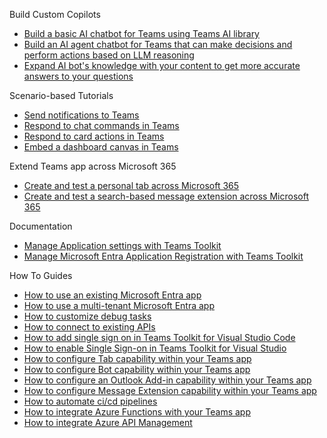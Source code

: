 Build Custom Copilots
* [Build a basic AI chatbot for Teams using Teams AI library](https://aka.ms/teamsfx-basic-ai-chatbot)
* [Build an AI agent chatbot for Teams that can make decisions and perform actions based on LLM reasoning](https://aka.ms/teamsfx-ai-agent)
* [Expand AI bot's knowledge with your content to get more accurate answers to your questions](https://aka.ms/teamsfx-rag-bot)

Scenario-based Tutorials
* [Send notifications to Teams](https://aka.ms/teamsfx-send-notification)
* [Respond to chat commands in Teams](https://aka.ms/teamsfx-create-command)
* [Respond to card actions in Teams](https://aka.ms/teamsfx-card-action-response)
* [Embed a dashboard canvas in Teams](https://aka.ms/teamsfx-dashboard-app)

Extend Teams app across Microsoft 365
* [Create and test a personal tab across Microsoft 365](https://learn.microsoft.com/en-us/microsoftteams/platform/m365-apps/extend-m365-teams-personal-tab?tabs=manifest-teams-toolkit)
* [Create and test a search-based message extension across Microsoft 365](https://learn.microsoft.com/en-us/microsoftteams/platform/m365-apps/extend-m365-teams-message-extension?tabs=manifest-teams-toolkit)

Documentation
* [Manage Application settings with Teams Toolkit](https://aka.ms/teamsfx-add-appsettings)
* [Manage Microsoft Entra Application Registration with Teams Toolkit](https://aka.ms/teamsfx-aad-manifest)

How To Guides
* [How to use an existing Microsoft Entra app](https://github.com/OfficeDev/TeamsFx/wiki/Using-existing-Microsoft-Entra-app-in-TeamsFx-project)
* [How to use a multi-tenant Microsoft Entra app](https://github.com/OfficeDev/TeamsFx/wiki/Multi-tenancy-Support-for-Microsoft-Entra-app)
* [How to customize debug tasks](https://github.com/OfficeDev/TeamsFx/wiki/%7BDebug%7D-Teams-Toolkit-VS-Code-Tasks)
* [How to connect to existing APIs](https://aka.ms/teamsfx-connect-api)
* [How to add single sign on in Teams Toolkit for Visual Studio Code](https://aka.ms/teamsfx-add-sso)
* [How to enable Single Sign-on in Teams Toolkit for Visual Studio](https://github.com/OfficeDev/TeamsFx/wiki/How-to-enable-Single-Sign-on-in-Teams-Toolkit-for-Visual-Studio)
* [How to configure Tab capability within your Teams app](https://aka.ms/teamsfx-add-tab)
* [How to configure Bot capability within your Teams app](https://aka.ms/teamsfx-add-bot)
* [How to configure an Outlook Add-in capability within your Teams app](https://aka.ms/teamsfx-add-outlook-add-in)
* [How to configure Message Extension capability within your Teams app](https://aka.ms/teamsfx-add-message-extension)
* [How to automate ci/cd pipelines](https://aka.ms/teamsfx-add-cicd-new)
* [How to integrate Azure Functions with your Teams app](https://github.com/OfficeDev/TeamsFx/wiki/How-to-integrate-Azure-Functions-with-your-Teams-app)
* [How to integrate Azure API Management](https://aka.ms/teamsfx-add-azure-apim)